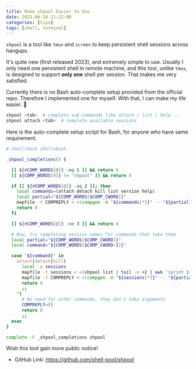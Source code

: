 ```yaml
---
title: Make shpool Easier to Use
date: 2025-06-28 21:22:00
categories: [tips]
tags: [shell, terminal]
---
```


`shpool` is a tool like `tmux` and `screen` to keep persistent shell sessions across hangups.

It's quite new (first released 2023), and extremely simple to use.
Usually I only need one persistent shell in remote machine, and this tool, unlike `tmux`,
is designed to support **only one** shell per session.
That makes me very satisfied.

Currently there is no Bash auto-complete setup provided from the official repo.
Therefore I implemented one for myself. With that, I can make my life easier. 🤣

```sh
shpool <tab>  # complete sub-commands like attach / list / help ...
shpool attach <tab>  # complete available sessions
```

Here is the auto-complete setup script for Bash, for anyone who have same requirement.

```sh
# shellcheck shell=bash

_shpool_completions() {

  [[ ${#COMP_WORDS[@]} -eq 1 ]] && return 0
  [[ ${COMP_WORDS[0]} != "shpool" ]] && return 0

  if [[ ${#COMP_WORDS[@]} -eq 2 ]]; then
    local commands=(attach detach kill list version help)
    local partial="${COMP_WORDS[$COMP_CWORD]}"
    mapfile -t COMPREPLY < <(compgen -W "${commands[*]}" -- "${partial}")
    return 0
  fi

  [[ ${#COMP_WORDS[@]} -ne 3 ]] && return 0

  # Now, try completing session names for commands that take them
  local partial="${COMP_WORDS[$COMP_CWORD]}"
  local command="${COMP_WORDS[$COMP_CWORD-1]}"

  case "${command}" in
    attach|detach|kill)
      local -a sessions
      mapfile -t sessions < <(shpool list | tail -n +2 | awk '{print $1}')
      mapfile -t COMPREPLY < <(compgen -W "${sessions[*]}" -- "${partial}")
      return 0
      ;;
    *)
      # No need for other commands, they don't take arguments
      COMPREPLY=()
      return 0
      ;;
  esac
}

complete -F _shpool_completions shpool
```

Wish this tool gain more public notice!

- GitHub Link: <https://github.com/shell-pool/shpool>
